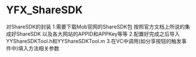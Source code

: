 # YFX_ShareSDK
对ShareSDK的封装
1.需要下载Mob官网的ShareSDK包 按照官方文档上所说的集成好ShareSDK 以及各大网站的APPID和APPKey等等
2.配置好完成之后导入YYShareSDKTool.h和YYShareSDKTool.m
3.在VC中调用(如分享按钮的触发事件中)填入方法相关参数 
